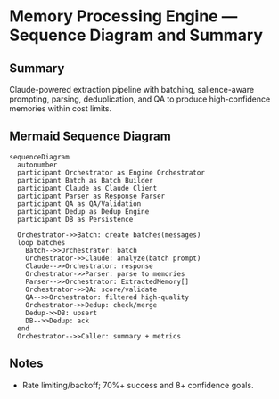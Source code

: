 # Memory Processing Engine — Sequence Diagram and Summary

## Summary

Claude-powered extraction pipeline with batching, salience-aware prompting, parsing, deduplication, and QA to produce high-confidence memories within cost limits.

## Mermaid Sequence Diagram

```mermaid
sequenceDiagram
  autonumber
  participant Orchestrator as Engine Orchestrator
  participant Batch as Batch Builder
  participant Claude as Claude Client
  participant Parser as Response Parser
  participant QA as QA/Validation
  participant Dedup as Dedup Engine
  participant DB as Persistence

  Orchestrator->>Batch: create batches(messages)
  loop batches
    Batch-->>Orchestrator: batch
    Orchestrator->>Claude: analyze(batch prompt)
    Claude-->>Orchestrator: response
    Orchestrator->>Parser: parse to memories
    Parser-->>Orchestrator: ExtractedMemory[]
    Orchestrator->>QA: score/validate
    QA-->>Orchestrator: filtered high-quality
    Orchestrator->>Dedup: check/merge
    Dedup->>DB: upsert
    DB-->>Dedup: ack
  end
  Orchestrator-->>Caller: summary + metrics
```

## Notes

- Rate limiting/backoff; 70%+ success and 8+ confidence goals.
